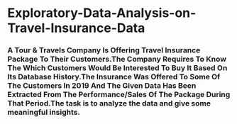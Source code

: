 # Exploratory-Data-Analysis-on-Travel-Insurance-Data

### A Tour & Travels Company Is Offering Travel Insurance Package To Their Customers.The Company Requires To Know The Which Customers Would Be Interested To Buy It Based On Its Database History.The Insurance Was Offered To Some Of The Customers In 2019 And The Given Data Has Been Extracted From The Performance/Sales Of The Package During That Period.The task is to analyze the data and give some meaningful insights.
